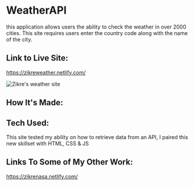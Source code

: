 # WeatherAPI

this application allows users the ability to check the weather in over 2000 cities. This site requires users enter the country code along with the name of the city.

## Link to Live Site:

https://zikreweather.netlify.com/

![Zikre's weather site](weather.png)


## How It's Made:

## Tech Used:

This site tested my ability on how to retrieve data from an API, I paired this new skillset with HTML, CSS & JS

## Links To Some of My Other Work:

https://zikrenasa.netlify.com/
